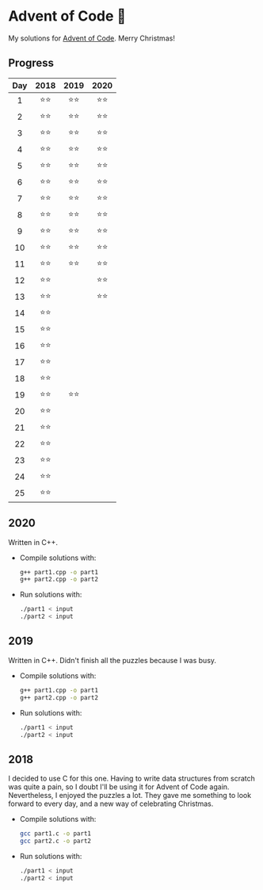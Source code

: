 # Advent of Code 🎄
My solutions for [Advent of Code](https://adventofcode.com/). Merry Christmas!


## Progress
| Day | 2018 | 2019 | 2020 |
|:---:|:----:|:----:|:----:|
| 1   |  ⭐⭐  |  ⭐⭐  |  ⭐⭐  |
| 2   |  ⭐⭐  |  ⭐⭐  |  ⭐⭐  |
| 3   |  ⭐⭐  |  ⭐⭐  |  ⭐⭐  |
| 4   |  ⭐⭐  |  ⭐⭐  |  ⭐⭐  |
| 5   |  ⭐⭐  |  ⭐⭐  |  ⭐⭐  |
| 6   |  ⭐⭐  |  ⭐⭐  |  ⭐⭐  |
| 7   |  ⭐⭐  |  ⭐⭐  |  ⭐⭐  |
| 8   |  ⭐⭐  |  ⭐⭐  |  ⭐⭐  |
| 9   |  ⭐⭐  |  ⭐⭐  |  ⭐⭐  |
| 10  |  ⭐⭐  |  ⭐⭐  |  ⭐⭐  |
| 11  |  ⭐⭐  |  ⭐⭐  |  ⭐⭐  |
| 12  |  ⭐⭐  |      |  ⭐⭐  |
| 13  |  ⭐⭐  |      |  ⭐⭐  |
| 14  |  ⭐⭐  |      |      |
| 15  |  ⭐⭐  |      |      |
| 16  |  ⭐⭐  |      |      |
| 17  |  ⭐⭐  |      |      |
| 18  |  ⭐⭐  |      |      |
| 19  |  ⭐⭐  |  ⭐⭐  |      |
| 20  |  ⭐⭐  |      |      |
| 21  |  ⭐⭐  |      |      |
| 22  |  ⭐⭐  |      |      |
| 23  |  ⭐⭐  |      |      |
| 24  |  ⭐⭐  |      |      |
| 25  |  ⭐⭐  |      |      |


## 2020

Written in C++.

* Compile solutions with:
	```bash
	g++ part1.cpp -o part1
	g++ part2.cpp -o part2
	```
* Run solutions with:
	```bash
	./part1 < input
	./part2 < input
	```


## 2019

Written in C++. Didn't finish all the puzzles because I was busy.

* Compile solutions with:
	```bash
	g++ part1.cpp -o part1
	g++ part2.cpp -o part2
	```
* Run solutions with:
	```bash
	./part1 < input
	./part2 < input
	```


## 2018

I decided to use C for this one. Having to write data structures from scratch was quite a pain, so I doubt I'll be using it for Advent of Code again.
Nevertheless, I enjoyed the puzzles a lot. They gave me something to look forward to every day, and a new way of celebrating Christmas.

* Compile solutions with:
	```bash
	gcc part1.c -o part1
	gcc part2.c -o part2
	```
* Run solutions with:
	```bash
	./part1 < input
	./part2 < input
	```
